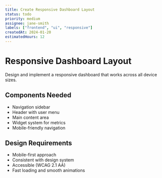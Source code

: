 ```yaml
---
title: Create Responsive Dashboard Layout
status: todo
priority: medium
assignee: jane-smith
labels: ["frontend", "ui", "responsive"]
createdAt: 2024-01-20
estimatedHours: 12
---
```


# Responsive Dashboard Layout

Design and implement a responsive dashboard that works across all device sizes.

## Components Needed

- Navigation sidebar
- Header with user menu
- Main content area
- Widget system for metrics
- Mobile-friendly navigation

## Design Requirements

- Mobile-first approach
- Consistent with design system
- Accessible (WCAG 2.1 AA)
- Fast loading and smooth animations
